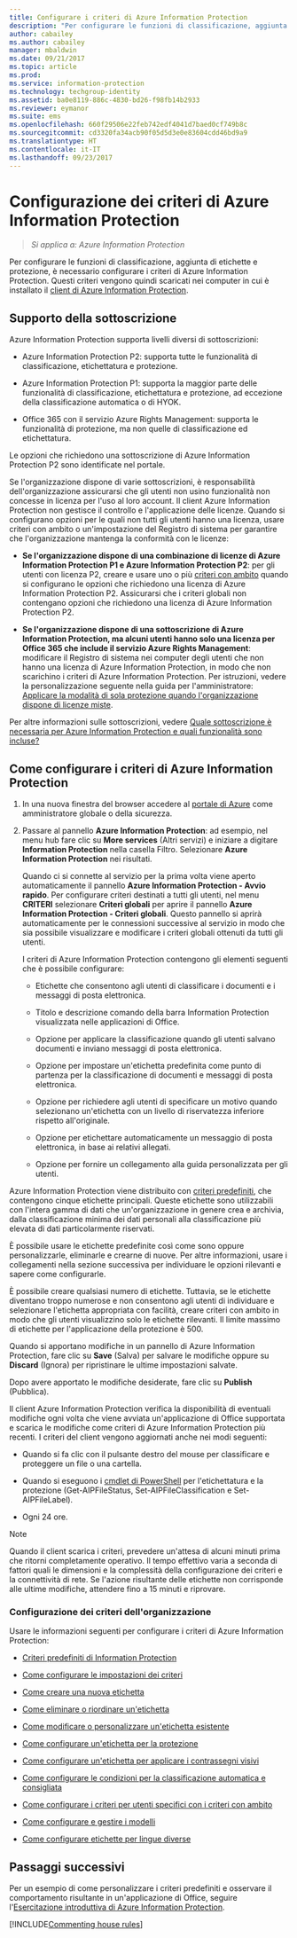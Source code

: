 ```yaml
---
title: Configurare i criteri di Azure Information Protection
description: "Per configurare le funzioni di classificazione, aggiunta di etichette e protezione, è necessario configurare i criteri di Azure Information Protection."
author: cabailey
ms.author: cabailey
manager: mbaldwin
ms.date: 09/21/2017
ms.topic: article
ms.prod: 
ms.service: information-protection
ms.technology: techgroup-identity
ms.assetid: ba0e8119-886c-4830-bd26-f98fb14b2933
ms.reviewer: eymanor
ms.suite: ems
ms.openlocfilehash: 660f29506e22feb742edf4041d7baed0cf749b8c
ms.sourcegitcommit: cd3320fa34acb90f05d5d3e0e83604cdd46bd9a9
ms.translationtype: HT
ms.contentlocale: it-IT
ms.lasthandoff: 09/23/2017
---
```

# <a name="configuring-the-azure-information-protection-policy"></a>Configurazione dei criteri di Azure Information Protection

>*Si applica a: Azure Information Protection*

Per configurare le funzioni di classificazione, aggiunta di etichette e protezione, è necessario configurare i criteri di Azure Information Protection. Questi criteri vengono quindi scaricati nei computer in cui è installato il [client di Azure Information Protection](https://www.microsoft.com/en-us/download/details.aspx?id=53018).

## <a name="subscription-support"></a>Supporto della sottoscrizione

Azure Information Protection supporta livelli diversi di sottoscrizioni:

- Azure Information Protection P2: supporta tutte le funzionalità di classificazione, etichettatura e protezione.

- Azure Information Protection P1: supporta la maggior parte delle funzionalità di classificazione, etichettatura e protezione, ad eccezione della classificazione automatica o di HYOK.

- Office 365 con il servizio Azure Rights Management: supporta le funzionalità di protezione, ma non quelle di classificazione ed etichettatura.

Le opzioni che richiedono una sottoscrizione di Azure Information Protection P2 sono identificate nel portale.

Se l'organizzazione dispone di varie sottoscrizioni, è responsabilità dell'organizzazione assicurarsi che gli utenti non usino funzionalità non concesse in licenza per l'uso al loro account. Il client Azure Information Protection non gestisce il controllo e l'applicazione delle licenze. Quando si configurano opzioni per le quali non tutti gli utenti hanno una licenza, usare criteri con ambito o un'impostazione del Registro di sistema per garantire che l'organizzazione mantenga la conformità con le licenze:

- **Se l'organizzazione dispone di una combinazione di licenze di Azure Information Protection P1 e Azure Information Protection P2**: per gli utenti con licenza P2, creare e usare uno o più [criteri con ambito](configure-policy-scope.md) quando si configurano le opzioni che richiedono una licenza di Azure Information Protection P2. Assicurarsi che i criteri globali non contengano opzioni che richiedono una licenza di Azure Information Protection P2.

- **Se l'organizzazione dispone di una sottoscrizione di Azure Information Protection, ma alcuni utenti hanno solo una licenza per Office 365 che include il servizio Azure Rights Management**: modificare il Registro di sistema nei computer degli utenti che non hanno una licenza di Azure Information Protection, in modo che non scarichino i criteri di Azure Information Protection. Per istruzioni, vedere la personalizzazione seguente nella guida per l'amministratore: [Applicare la modalità di sola protezione quando l'organizzazione dispone di licenze miste](../rms-client/client-admin-guide-customizations.md#enforce-protection-only-mode-when-your-organization-has-a-mix-of-licenses).

Per altre informazioni sulle sottoscrizioni, vedere [Quale sottoscrizione è necessaria per Azure Information Protection e quali funzionalità sono incluse?](../get-started/faqs.md#what-subscription-do-i-need-for-azure-information-protection-and-what-features-are-included)


## <a name="how-to-configure-the-azure-information-protection-policy"></a>Come configurare i criteri di Azure Information Protection

1. In una nuova finestra del browser accedere al [portale di Azure](https://portal.azure.com) come amministratore globale o della sicurezza.

2. Passare al pannello **Azure Information Protection**: ad esempio, nel menu hub fare clic su **More services** (Altri servizi) e iniziare a digitare **Information Protection** nella casella Filtro. Selezionare **Azure Information Protection** nei risultati. 
    
    Quando ci si connette al servizio per la prima volta viene aperto automaticamente il pannello **Azure Information Protection - Avvio rapido**. Per configurare criteri destinati a tutti gli utenti, nel menu **CRITERI** selezionare **Criteri globali** per aprire il pannello **Azure Information Protection - Criteri globali**. Questo pannello si aprirà automaticamente per le connessioni successive al servizio in modo che sia possibile visualizzare e modificare i criteri globali ottenuti da tutti gli utenti. 
    
    I criteri di Azure Information Protection contengono gli elementi seguenti che è possibile configurare:
    
    - Etichette che consentono agli utenti di classificare i documenti e i messaggi di posta elettronica.
    
    - Titolo e descrizione comando della barra Information Protection visualizzata nelle applicazioni di Office.
    
    - Opzione per applicare la classificazione quando gli utenti salvano documenti e inviano messaggi di posta elettronica.
    
    - Opzione per impostare un'etichetta predefinita come punto di partenza per la classificazione di documenti e messaggi di posta elettronica.
    
    - Opzione per richiedere agli utenti di specificare un motivo quando selezionano un'etichetta con un livello di riservatezza inferiore rispetto all'originale.
    
    - Opzione per etichettare automaticamente un messaggio di posta elettronica, in base ai relativi allegati.
    
    - Opzione per fornire un collegamento alla guida personalizzata per gli utenti.

Azure Information Protection viene distribuito con [criteri predefiniti](configure-policy-default.md), che contengono cinque etichette principali. Queste etichette sono utilizzabili con l'intera gamma di dati che un'organizzazione in genere crea e archivia, dalla classificazione minima dei dati personali alla classificazione più elevata di dati particolarmente riservati. 

È possibile usare le etichette predefinite così come sono oppure personalizzarle, eliminarle e crearne di nuove. Per altre informazioni, usare i collegamenti nella sezione successiva per individuare le opzioni rilevanti e sapere come configurarle.

È possibile creare qualsiasi numero di etichette. Tuttavia, se le etichette diventano troppo numerose e non consentono agli utenti di individuare e selezionare l'etichetta appropriata con facilità, creare criteri con ambito in modo che gli utenti visualizzino solo le etichette rilevanti. Il limite massimo di etichette per l'applicazione della protezione è 500.

Quando si apportano modifiche in un pannello di Azure Information Protection, fare clic su **Save** (Salva) per salvare le modifiche oppure su **Discard** (Ignora) per ripristinare le ultime impostazioni salvate.

Dopo avere apportato le modifiche desiderate, fare clic su **Publish** (Pubblica). 

Il client Azure Information Protection verifica la disponibilità di eventuali modifiche ogni volta che viene avviata un'applicazione di Office supportata e scarica le modifiche come criteri di Azure Information Protection più recenti. I criteri del client vengono aggiornati anche nei modi seguenti:

- Quando si fa clic con il pulsante destro del mouse per classificare e proteggere un file o una cartella.

- Quando si eseguono i [cmdlet di PowerShell](../rms-client/client-admin-guide-powershell.md) per l'etichettatura e la protezione (Get-AIPFileStatus, Set-AIPFileClassification e Set-AIPFileLabel).

- Ogni 24 ore.

>[!NOTE]
>Quando il client scarica i criteri, prevedere un'attesa di alcuni minuti prima che ritorni completamente operativo. Il tempo effettivo varia a seconda di fattori quali le dimensioni e la complessità della configurazione dei criteri e la connettività di rete. Se l'azione risultante delle etichette non corrisponde alle ultime modifiche, attendere fino a 15 minuti e riprovare.

### <a name="configuring-your-organizations-policy"></a>Configurazione dei criteri dell'organizzazione

Usare le informazioni seguenti per configurare i criteri di Azure Information Protection:

- [Criteri predefiniti di Information Protection](configure-policy-default.md)

- [Come configurare le impostazioni dei criteri](configure-policy-settings.md)

- [Come creare una nuova etichetta](configure-policy-new-label.md)

- [Come eliminare o riordinare un'etichetta](configure-policy-delete-reorder.md)

- [Come modificare o personalizzare un'etichetta esistente](configure-policy-change-label.md)

- [Come configurare un'etichetta per la protezione](configure-policy-protection.md)

- [Come configurare un'etichetta per applicare i contrassegni visivi](configure-policy-markings.md)

- [Come configurare le condizioni per la classificazione automatica e consigliata](configure-policy-classification.md)

- [Come configurare i criteri per utenti specifici con i criteri con ambito](configure-policy-scope.md)

- [Come configurare e gestire i modelli](configure-policy-templates.md)

- [Come configurare etichette per lingue diverse](configure-policy-languages.md)

## <a name="next-steps"></a>Passaggi successivi

Per un esempio di come personalizzare i criteri predefiniti e osservare il comportamento risultante in un'applicazione di Office, seguire l'[Esercitazione introduttiva di Azure Information Protection](../get-started/infoprotect-quick-start-tutorial.md).

[!INCLUDE[Commenting house rules](../includes/houserules.md)]
